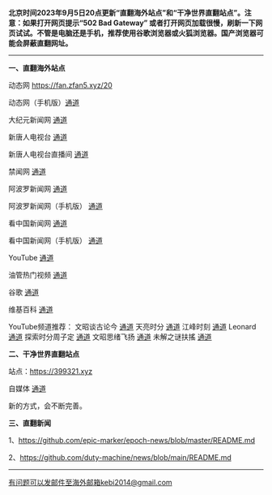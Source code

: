 **北京时间2023年9月5日20点更新“直翻海外站点”和“干净世界直翻站点”。注意：如果打开网页提示“502 Bad Gateway” 或者打开网页加载很慢，刷新一下网页试试。不管是电脑还是手机，推荐使用谷歌浏览器或火狐浏览器。国产浏览器可能会屏蔽直翻网址。**

***

**一、直翻海外站点**

动态网 https://fan.zfan5.xyz/20 

动态网（手机版）[通道](https://fan.zfan5.xyz/21) 

大纪元新闻网 [通道](https://fan.zfan5.xyz/90) 

新唐人电视台 [通道](https://fan.zfan5.xyz/4) 

新唐人电视台直播间 [通道](https://fan.zfan5.xyz/44) 

禁闻网 [通道](https://fan.zfan5.xyz/3) 

阿波罗新闻网 [通道](https://fan.zfan5.xyz/7) 

阿波罗新闻网（手机版） [通道](https://fan.zfan5.xyz/53) 

看中国新闻网 [通道](https://fan.zfan5.xyz/26) 

看中国新闻网（手机版） [通道](https://fan.zfan5.xyz/54) 

YouTube [通道](https://fan.zfan5.xyz/45) 

油管热门视频 [通道](https://fan.zfan5.xyz/55) 

谷歌 [通道](https://fan.zfan5.xyz/62) 

维基百科 [通道](https://fan.zfan5.xyz/63) 

YouTube频道推荐： 文昭谈古论今 [通道](https://fan.zfan5.xyz/46)  天亮时分 [通道](https://fan.zfan5.xyz/47)  江峰时刻 [通道](https://fan.zfan5.xyz/48)  Leonard [通道](https://fan.zfan5.xyz/49)  探索时分周子定 [通道](https://fan.zfan5.xyz/50) 文昭思绪飞扬 [通道](https://fan.zfan5.xyz/51) 未解之谜扶搖 [通道](https://fan.zfan5.xyz/52) 


**二、干净世界直翻站点**

站点：https://399321.xyz

自媒体 [通道](https://399321.xyz/zh-CN?tab=cat19)

新的方式，会不断完善。

**三、直翻新闻**

1、https://github.com/epic-marker/epoch-news/blob/master/README.md

2、https://github.com/duty-machine/news/blob/main/README.md

***


有问题可以发邮件至海外邮箱kebi2014@gmail.com